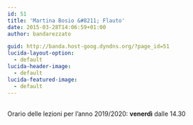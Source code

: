 ```yaml
---
id: 51
title: 'Martina Bosio &#8211; Flauto'
date: 2015-03-28T14:06:59+01:00
author: bandarezzato

guid: http://banda.host-goog.dyndns.org/?page_id=51
lucida-layout-option:
  - default
lucida-header-image:
  - default
lucida-featured-image:
  - default
---
```

<p style="text-align: justify;">
  <a href="http://banda.host-goog.dyndns.org/wp-content/uploads/2015/03/alice.jpg"><br /> </a>Orario delle lezioni per l&#8217;anno 2019/2020: <strong>venerdì</strong> dalle 14.30&nbsp;
</p>

<p style="text-align: justify;">
  &nbsp;
</p>